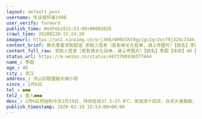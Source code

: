 ```yaml
---
layout: default_post
username: 冬泳爱好者1998
user_verify: forward
publish_time: WedFeb1915:53:08+08002020
crawl_time: 20200220-15:24:20
imageurl: https://wx1.sinaimg.cn/orj360/006UIKt9gy1gc1qr2ocf9j32bc334kjm.jpg,https://wx2.sinaimg.cn/orj360/006UIKt9gy1gc1qr4niqhj32bc334u0x.jpg,https://wx1.sinaimg.cn/orj360/006UIKt9gy1gc1qr76bw6j32bc334hdv.jpg,https://wx1.sinaimg.cn/orj360/006UIKt9gy1gc1qrf9nlkj32bc334e82.jpg,https://wx4.sinaimg.cn/orj360/006UIKt9gy1gc1qrkcab7j32bc334b2a.jpg,https://wx3.sinaimg.cn/orj360/006UIKt9gy1gc1qrt3glqj33342bcb2b.jpg,https://wx3.sinaimg.cn/orj360/006UIKt9gy1gc1qs1ewfdj33342bce83.jpg
content_brief: 肺炎患者求助超话 求助人信息（若有相关化验单，请上传图片）【姓名】李超【年龄】40【所在城市】武汉【所在小区、社区】洪山区联盟路大城小院【患病时间】2月6日【联系方式】●●●【其他紧急联系人】爱人●●●【病情描述】2月6日开始到今天2月19日，持续低烧37.3—37.9℃ ， ...全文
content_full_raw: 求助人信息（若有相关化验单，请上传图片）【姓名】李超【年龄】40【所在城市】武汉【所在小区、社区】洪山区联盟路大城小院【患病时间】2月6日【联系方式】●●●【其他紧急联系人】爱人●●●【病情描述】2月6日开始到今天2月19日，持续低烧37.3—37.9℃，发低烧十四天，白天头昏脑胀，晚上盗汗严重。肺部CT显示右肺下叶磨玻璃结节灶，病灶间隔6天复查无明显好转。由于新冠肺炎核酸两次为阴性，明明肺部有感染，还是无法确定是否是新冠肺炎，但是每天低烧，浑身疲乏。目前在社区安排的隔离点，希望进医院检查到底是什么疾病并能及时治疗。武汉·武汉玉希商务酒店
status_url: https://m.weibo.cn/status/4473708930377444
name_: 李超
age_: 40
city_: 武汉
address_: 洪山区联盟路大城小院
since_: 2月6日
tel_: ●●●
tel2_: 爱人●●●
desc_: 2月6日开始到今天2月19日，持续低烧37.3—37.9℃，发低烧十四天，白天头昏脑胀，晚上盗汗严重。肺部CT显示右肺下叶磨玻璃结节灶，病灶间隔6天复查无明显好转。由于新冠肺炎核酸两次为阴性，明明肺部有感染，还是无法确定是否是新冠肺炎，但是每天低烧，浑身疲乏。目前在社区安排的隔离点，希望进医院检查到底是什么疾病并能及时治疗。武汉·武汉玉希商务酒店
publish_timestamp: 2020-02-19 15:53:08+08:00
---
```

